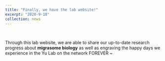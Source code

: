 ```yaml
---
title: "Finally, we have the lab website!"
excerpt: "2020-9-18"
collection: news
---
```


<br>

Through this lab website, we are able to share our up-to-date research progress about **migrasome biology** as well as engraving the happy days we experience in the Yu Lab on the network FOREVER ~